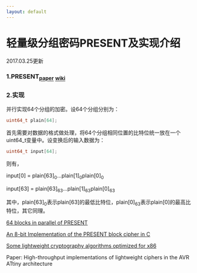 ```yaml
---
layout: default
---
```


# 轻量级分组密码PRESENT及实现介绍
2017.03.25更新

### 1.PRESENT<sub><a href="https://www.iacr.org/archive/ches2007/47270450/47270450.pdf">paper</a></sub>&nbsp;<sub><a href="https://en.wikipedia.org/wiki/PRESENT_(cipher)">wiki</a></sub>

### 2.实现
并行实现64个分组的加密。设64个分组分别为：
```C
uint64_t plain[64];
```
首先需要对数据的格式做处理，将64个分组相同位置的比特位统一放在一个uint64_t变量中。设变换后的输入数据为：
```C
uint64_t input[64];
```
则有，

input[0] = plain[63]<sub>0</sub>...plain[1]<sub>0</sub>plain[0]<sub>0</sub>

input[63] = plain[63]<sub>63</sub>...plain[1]<sub>63</sub>plain[0]<sub>63</sub>

其中，plain[63]<sub>0</sub>表示plain[63]的最低比特位，plain[0]<sub>63</sub>表示plain[0]的最高比特位，其它同理。

[64 blocks in parallel of PRESENT](https://github.com/pfasante/present)

[An 8-bit Implementation of the PRESENT block cipher in C](https://github.com/michaelkitson/Present-8bit)

[Some lightweight cryptography algorithms optimized for x86](https://github.com/rb-anssi/lightweight-crypto-lib)

Paper: High-throughput implementations of lightweight ciphers in the AVR ATtiny architecture

